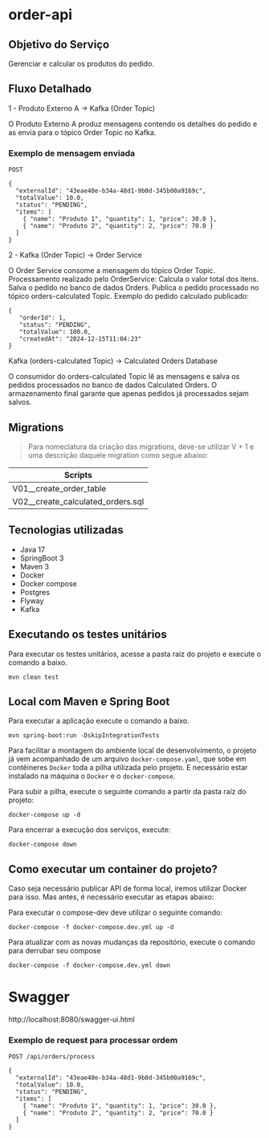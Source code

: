 # order-api

## Objetivo do Serviço
Gerenciar e calcular os produtos do pedido.

## Fluxo Detalhado
1 - Produto Externo A → Kafka (Order Topic)

O Produto Externo A produz mensagens contendo os detalhes do pedido e as envia para o tópico Order Topic no Kafka.

### Exemplo de mensagem enviada

```
POST 

{
  "externalId": "43eae40e-b34a-48d1-9b0d-345b00a9169c",
  "totalValue": 10.0,
  "status": "PENDING",
  "items": [
    { "name": "Produto 1", "quantity": 1, "price": 30.0 },
    { "name": "Produto 2", "quantity": 2, "price": 70.0 }
  ]
}

``` 

2 - Kafka (Order Topic) → Order Service

O Order Service consome a mensagem do tópico Order Topic.
Processamento realizado pelo OrderService:
Calcula o valor total dos itens.
Salva o pedido no banco de dados Orders.
Publica o pedido processado no tópico orders-calculated Topic.
Exemplo do pedido calculado publicado:

```
{
   "orderId": 1,
   "status": "PENDING",
   "totalValue": 100.0,
   "createdAt": "2024-12-15T11:04:23"
}
```

Kafka (orders-calculated Topic) → Calculated Orders Database

O consumidor do orders-calculated Topic lê as mensagens e salva os pedidos processados no banco de dados Calculated Orders.
O armazenamento final garante que apenas pedidos já processados sejam salvos.

## Migrations
> Para nomeclatura da criação das migrations, deve-se utilizar V + 1 e uma descrição daquele migration como segue abaixo:

| Scripts                   | 
|---------------------------|
| V01__create_order_table   |
| V02__create_calculated_orders.sql |

## Tecnologias utilizadas
- Java 17
- SpringBoot 3
- Maven 3
- Docker
- Docker compose
- Postgres
- Flyway
- Kafka

## Executando os testes unitários

Para executar os testes unitários, acesse a pasta raiz do projeto e execute o comando a baixo.

    mvn clean test

## Local com Maven e Spring Boot
Para executar a aplicação execute o comando a baixo.

    mvn spring-boot:run -DskipIntegrationTests

Para facilitar a montagem do ambiente local de desenvolvimento, o projeto já vem acompanhado
de um arquivo `docker-compose.yaml`, que sobe em contêineres `Docker` toda a pilha utilizada
pelo projeto. E necessário estar instalado na máquina o `Docker` e o `docker-compose`.

Para subir a pilha, execute o seguinte comando a partir da pasta raíz do projeto:
```docker
docker-compose up -d
```

Para encerrar a execução dos serviços, execute:
```docker
docker-compose down
```

## Como executar um container do projeto?
Caso seja necessário publicar API de forma local, iremos utilizar Docker para isso. Mas antes, é necessário executar as etapas abaixo:

Para executar o compose-dev deve utilizar o seguinte comando:
```docker
docker-compose -f docker-compose.dev.yml up -d
```

Para atualizar com as novas mudanças da repositório, execute o comando para derrubar seu compose
```docker
docker-compose -f docker-compose.dev.yml down
```

# Swagger
http://localhost:8080/swagger-ui.html

### Exemplo de request para processar ordem

```
POST /api/orders/process

{
  "externalId": "43eae40e-b34a-48d1-9b0d-345b00a9169c",
  "totalValue": 10.0,
  "status": "PENDING",
  "items": [
    { "name": "Produto 1", "quantity": 1, "price": 30.0 },
    { "name": "Produto 2", "quantity": 2, "price": 70.0 }
  ]
}

```


